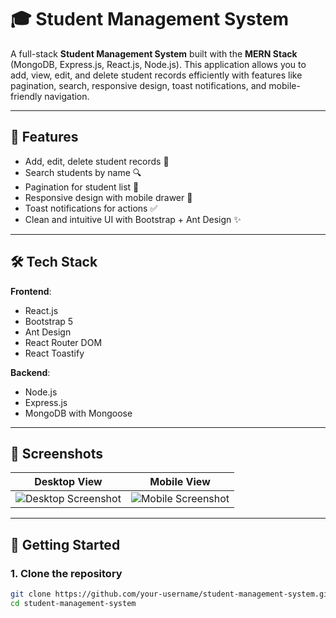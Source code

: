 # 🎓 Student Management System

A full-stack **Student Management System** built with the **MERN Stack** (MongoDB, Express.js, React.js, Node.js). This application allows you to add, view, edit, and delete student records efficiently with features like pagination, search, responsive design, toast notifications, and mobile-friendly navigation.

---

## 🔧 Features

- Add, edit, delete student records 📝
- Search students by name 🔍
- Pagination for student list 📄
- Responsive design with mobile drawer 📱
- Toast notifications for actions ✅
- Clean and intuitive UI with Bootstrap + Ant Design ✨

---

## 🛠️ Tech Stack

**Frontend**:
- React.js
- Bootstrap 5
- Ant Design
- React Router DOM
- React Toastify

**Backend**:
- Node.js
- Express.js
- MongoDB with Mongoose

---

## 📸 Screenshots

| Desktop View | Mobile View |
|--------------|-------------|
| ![Desktop Screenshot](screenshots/desktop.png) | ![Mobile Screenshot](screenshots/mobile.png) |

---

## 🚀 Getting Started

### 1. Clone the repository
```bash
git clone https://github.com/your-username/student-management-system.git
cd student-management-system
